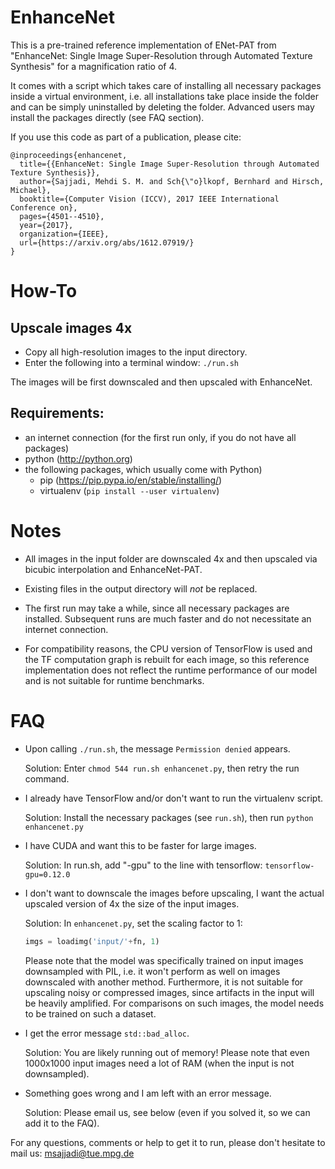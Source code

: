 # EnhanceNet

This is a pre-trained reference implementation of ENet-PAT from "EnhanceNet:
Single Image Super-Resolution through Automated Texture Synthesis" for a
magnification ratio of 4.

It comes with a script which takes care of installing all necessary packages
inside a virtual environment, i.e. all installations take place inside the
folder and can be simply uninstalled by deleting the folder. Advanced users
may install the packages directly (see FAQ section).

If you use this code as part of a publication, please cite:

```
@inproceedings{enhancenet,
  title={{EnhanceNet: Single Image Super-Resolution through Automated Texture Synthesis}},
  author={Sajjadi, Mehdi S. M. and Sch{\"o}lkopf, Bernhard and Hirsch, Michael},
  booktitle={Computer Vision (ICCV), 2017 IEEE International Conference on},
  pages={4501--4510},
  year={2017},
  organization={IEEE},
  url={https://arxiv.org/abs/1612.07919/}
}
```

# How-To

## Upscale images 4x
  - Copy all high-resolution images to the input directory.
  - Enter the following into a terminal window: `./run.sh`

The images will be first downscaled and then upscaled with EnhanceNet.

## Requirements:
  - an internet connection (for the first run only, if you do not have all
    packages)
  - python (<http://python.org>)
  - the following packages, which usually come with Python)
      - pip (<https://pip.pypa.io/en/stable/installing/>)
      - virtualenv (`pip install --user virtualenv`)

# Notes

- All images in the input folder are downscaled 4x and then upscaled via bicubic
  interpolation and EnhanceNet-PAT.

- Existing files in the output directory will *not* be replaced.

- The first run may take a while, since all necessary packages are installed.
  Subsequent runs are much faster and do not necessitate an internet connection.

- For compatibility reasons, the CPU version of TensorFlow is used and the TF
  computation graph is rebuilt for each image, so this reference implementation
  does not reflect the runtime performance of our model and is not suitable for
  runtime benchmarks.

# FAQ

- Upon calling `./run.sh`, the message `Permission denied` appears.

  Solution: Enter `chmod 544 run.sh enhancenet.py`, then retry the run command.

- I already have TensorFlow and/or don't want to run the virtualenv script.

  Solution: Install the necessary packages (see `run.sh`), then run
  `python enhancenet.py`

- I have CUDA and want this to be faster for large images.

  Solution: In run.sh, add "-gpu" to the line with tensorflow:
  `tensorflow-gpu=0.12.0`

- I don't want to downscale the images before upscaling, I want the actual
  upscaled version of 4x the size of the input images.

  Solution: In `enhancenet.py`, set the scaling factor to 1:
  ```python
  imgs = loadimg('input/'+fn, 1)
  ```

  Please note that the model was specifically trained on input images
  downsampled with PIL, i.e. it won't perform as well on images
  downscaled with another method. Furthermore, it is not suitable for
  upscaling noisy or compressed images, since artifacts in the input
  will be heavily amplified. For comparisons on such images, the
  model needs to be trained on such a dataset.

- I get the error message `std::bad_alloc`.

  Solution: You are likely running out of memory! Please note that even
  1000x1000 input images need a lot of RAM (when the input is not downsampled).

- Something goes wrong and I am left with an error message.

  Solution: Please email us, see below (even if you solved it, so we can add it
  to the FAQ).

For any questions, comments or help to get it to run, please don't hesitate to
mail us: <msajjadi@tue.mpg.de>
